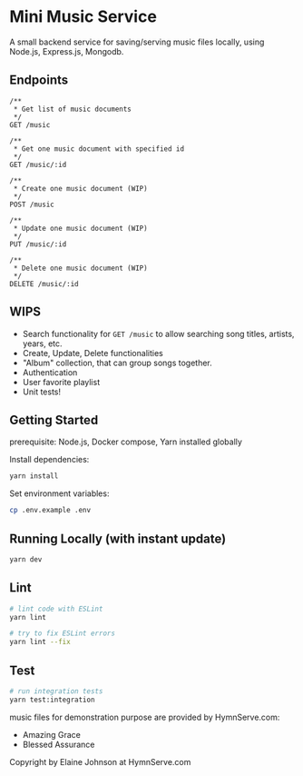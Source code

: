 # Mini Music Service
A small backend service for saving/serving music files locally, using Node.js, Express.js, Mongodb.

## Endpoints
```
/**
 * Get list of music documents
 */
GET /music

/**
 * Get one music document with specified id
 */
GET /music/:id

/**
 * Create one music document (WIP)
 */
POST /music

/**
 * Update one music document (WIP)
 */
PUT /music/:id

/**
 * Delete one music document (WIP)
 */
DELETE /music/:id
```

## WIPS

- Search functionality for `GET /music` to allow searching song titles, artists, years, etc.
- Create, Update, Delete functionalities
- "Album" collection, that can group songs together.
- Authentication
- User favorite playlist
- Unit tests!

## Getting Started

prerequisite: Node.js, Docker compose, Yarn installed globally

Install dependencies:

```bash
yarn install
```

Set environment variables:

```bash
cp .env.example .env
```

## Running Locally (with instant update)

```bash
yarn dev
```

## Lint

```bash
# lint code with ESLint
yarn lint

# try to fix ESLint errors
yarn lint --fix
```

## Test

```bash
# run integration tests
yarn test:integration
```

music files for demonstration purpose are provided by HymnServe.com:
- Amazing Grace
- Blessed Assurance

Copyright by Elaine Johnson at HymnServe.com
